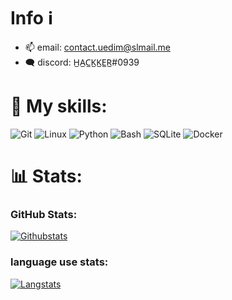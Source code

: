 <h1>Info ℹ️</h1>

- 📫 email: contact.uedim@slmail.me
- 🗨️ discord: H̲A̲C̲K̲K̲E̲R̲#0939



<h1> 🧰 My skills: </h1>

![Git](https://img.shields.io/badge/-git-00ff00?style=for-the-badge&logo=git&logoColor=000)
![Linux](https://img.shields.io/badge/-Linux-00ff00?style=for-the-badge&logo=linux&logoColor=000)
![Python](https://img.shields.io/badge/-Python-00ff00?style=for-the-badge&logo=python&logoColor=000)
![Bash](https://img.shields.io/badge/-bash-00ff00?style=for-the-badge&logo=gnu-bash&logoColor=000)
![SQLite](https://img.shields.io/badge/-sqlite-00ff00?style=for-the-badge&logo=SQLite&logoColor=000)
![Docker](https://img.shields.io/badge/-Docker-00ff00?style=for-the-badge&logo=docker&logoColor=000)

<h1>📊 Stats:</h1>

### GitHub Stats:
[![Githubstats](https://github-readme-stats.vercel.app/api?username=HACCKKER&show_icons=true&theme=chartreuse-dark)](https://github.com/HACCKKER)

### language use stats:
[![Langstats](https://github-readme-stats.vercel.app/api/top-langs/?username=HACCKKER&layout=compact&theme=chartreuse-dark)](https://github.com/HACCKKER)
